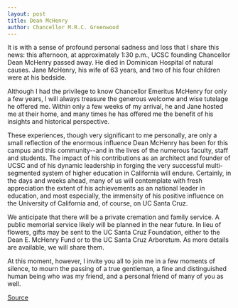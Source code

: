 ```yaml
---
layout: post
title: Dean McHenry
author: Chancellor M.R.C. Greenwood
---
```


It is with a sense of profound personal sadness and loss that I share this news: this afternoon, at approximately 1:30 p.m., UCSC founding Chancellor Dean McHenry passed away. He died in Dominican Hospital of natural causes. Jane McHenry, his wife of 63 years, and two of his four children were at his bedside.

Although I had the privilege to know Chancellor Emeritus McHenry for only a few years, I will always treasure the generous welcome and wise tutelage he offered me. Within only a few weeks of my arrival, he and Jane hosted me at their home, and many times he has offered me the benefit of his insights and historical perspective.

These experiences, though very significant to me personally, are only a small reflection of the enormous influence Dean McHenry has been for this campus and this community--and in the lives of the numerous faculty, staff and students. The impact of his contributions as an architect and founder of UCSC and of his dynamic leadership in forging the very successful multi-segmented system of higher education in California will endure. Certainly, in the days and weeks ahead, many of us will contemplate with fresh appreciation the extent of his achievements as an national leader in education, and most especially, the immensity of his positive influence on the University of California and, of course, on UC Santa Cruz.

We anticipate that there will be a private cremation and family service. A public memorial service likely will be planned in the near future. In lieu of flowers, gifts may be sent to the UC Santa Cruz Foundation, either to the Dean E. McHenry Fund or to the UC Santa Cruz Arboretum. As more details are available, we will share them.

At this moment, however, I invite you all to join me in a few moments of silence, to mourn the passing of a true gentleman, a fine and distinguished human being who was my friend, and a personal friend of many of you as well.

[Source](http://www1.ucsc.edu/oncampus/currents/97-98/03-23/letter.htm "Permalink to Dean McHenry: 03-23-98")
